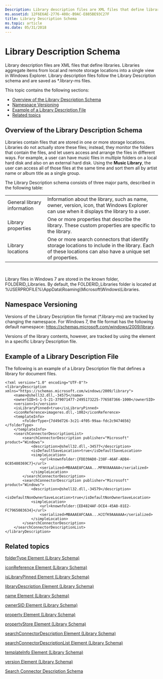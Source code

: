 ```yaml
---
Description: Library description files are XML files that define libraries.
ms.assetid: 12F6E6AE-2776-408c-B9AC-E885BE93C27F
title: Library Description Schema
ms.topic: article
ms.date: 05/31/2018
---
```


# Library Description Schema

Library description files are XML files that define libraries. Libraries aggregate items from local and remote storage locations into a single view in Windows Explorer. Library description files follow the Library Description schema and are saved as \*.library-ms files.

This topic contains the following sections:

-   [Overview of the Library Description Schema](#overview-of-the-library-description-schema)
-   [Namespace Versioning](#namespace-versioning)
-   [Example of a Library Description File](#example-of-a-library-description-file)
-   [Related topics](#related-topics)

## Overview of the Library Description Schema

Libraries contain files that are stored in one or more storage locations. Libraries do not actually store these files; instead, they monitor the folders that contain the files, and let users access and arrange the files in different ways. For example, a user can have music files in multiple folders on a local hard disk and also on an external hard disk. Using the **Music Library**, the user can access all of those files at the same time and sort them all by artist name or album title as a single group.

The Library Description schema consists of three major parts, described in the following table:



|                             |                                                                                                                                                            |
|-----------------------------|------------------------------------------------------------------------------------------------------------------------------------------------------------|
| General library information | Information about the library, such as name, owner, version, icon, that Windows Explorer can use when it displays the library to a user.                   |
| Library properties          | One or more properties that describe the library. These custom properties are specific to the library.                                                     |
| Library locations           | One or more search connectors that identify storage locations to include in the library. Each of these locations can also have a unique set of properties. |



 

Library files in Windows 7 are stored in the known folder, FOLDERID\_Libraries. By default, the FOLDERID\_Libraries folder is located at %USERPROFILE%\\AppData\\Roaming\\Microsoft\\Windows\\Libraries.

## Namespace Versioning

Versions of the Library Description file format (\*.library-ms) are tracked by changing the namespace. For Windows 7, the file format has the following default namespace: https://schemas.microsoft.com/windows/2009/library.

Versions of the library contents, however, are tracked by using the [<version>](schema-library-version.md) element in a specific Library Description file.

## Example of a Library Description File

The following is an example of a Library Description file that defines a library for document files.


```
<?xml version="1.0" encoding="UTF-8"?>
<libraryDescription xmlns="https://schemas.microsoft.com/windows/2009/library">
    <name>@shell32.dll,-34575</name>
    <ownerSID>S-1-5-21-379071477-2495173225-776587366-1000</ownerSID>
    <version>1</version>
    <isLibraryPinned>true</isLibraryPinned>
    <iconReference>imageres.dll,-1002</iconReference>
    <templateInfo>
        <folderType>{7d49d726-3c21-4f05-99aa-fdc2c9474656}</folderType>
    </templateInfo>
    <searchConnectorDescriptionList>
        <searchConnectorDescription publisher="Microsoft" product="Windows">
            <description>@shell32.dll,-34577</description>
            <isDefaultSaveLocation>true</isDefaultSaveLocation>
            <simpleLocation>
                <url>knownfolder:{FDD39AD0-238F-46AF-ADB4-6C85480369C7}</url>
                <serialized>MBAAAEAFCAAA...MFNVAAAAAA</serialized>
            </simpleLocation>
        </searchConnectorDescription>
        <searchConnectorDescription publisher="Microsoft" product="Windows">
            <description>@shell32.dll,-34579</description>
            <isDefaultNonOwnerSaveLocation>true</isDefaultNonOwnerSaveLocation>
            <simpleLocation>
                <url>knownfolder:{ED4824AF-DCE4-45A8-81E2-FC7965083634}</url>
                <serialized>MBAAAEAFCAAA...HJIfK9AAAAAA</serialized>
            </simpleLocation>
        </searchConnectorDescription>
    </searchConnectorDescriptionList>
</libraryDescription>
```



## Related topics

<dl> <dt>

[folderType Element (Library Schema)](schema-library-foldertype.md)
</dt> <dt>

[iconReference Element (Library Schema)](schema-library-iconreference.md)
</dt> <dt>

[isLibraryPinned Element (Library Schema)](schema-library-islibrarypinned.md)
</dt> <dt>

[libraryDescription Element (Library Schema)](schema-librarydescription.md)
</dt> <dt>

[name Element (Library Schema)](schema-library-name.md)
</dt> <dt>

[ownerSID Element (Library Schema)](schema-library-ownersid.md)
</dt> <dt>

[property Element (Library Schema)](schema-library-property.md)
</dt> <dt>

[propertyStore Element (Library Schema)](schema-library-propertystore.md)
</dt> <dt>

[searchConnectorDescription Element (Library Schema)](schema-library-searchconnectordescription.md)
</dt> <dt>

[searchConnectorDescriptionList Element (Library Schema)](schema-library-searchconnectordescriptionlist.md)
</dt> <dt>

[templateInfo Element (Library Schema)](schema-library-templateinfo.md)
</dt> <dt>

[version Element (Library Schema)](schema-library-version.md)
</dt> <dt>

[Search Connector Description Schema](https://msdn.microsoft.com/en-us/library/Dd940480(v=VS.85).aspx)
</dt> </dl>

 

 



